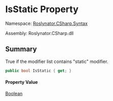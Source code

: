 # IsStatic Property

Namespace: [Roslynator.CSharp.Syntax](../../README.md)

Assembly: Roslynator\.CSharp\.dll

## Summary

True if the modifier list contains "static" modifier\.

```csharp
public bool IsStatic { get; }
```

#### Property Value

[Boolean](https://docs.microsoft.com/en-us/dotnet/api/system.boolean)


